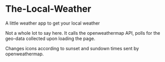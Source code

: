 # The-Local-Weather
A little weather app to get your local weather

Not a whole lot to say here. It calls the openweathermap API, polls for the geo-data collected upon loading the page.

Changes icons according to sunset and sundown times sent by openweathermap.
